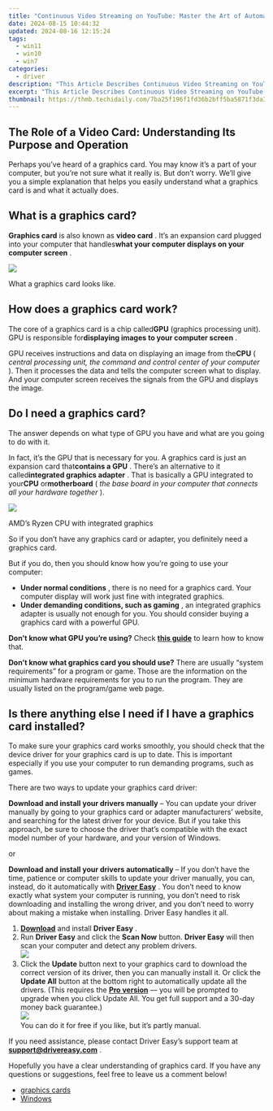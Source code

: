 ```yaml
---
title: "Continuous Video Streaming on YouTube: Master the Art of Automatic Playback and Repetitions"
date: 2024-08-15 10:44:32
updated: 2024-08-16 12:15:24
tags:
  - win11
  - win10
  - win7
categories:
  - driver
description: "This Article Describes Continuous Video Streaming on YouTube: Master the Art of Automatic Playback and Repetitions"
excerpt: "This Article Describes Continuous Video Streaming on YouTube: Master the Art of Automatic Playback and Repetitions"
thumbnail: https://thmb.techidaily.com/7ba25f196f1fd36b2bff5ba5871f3da3d2f6d119166da5162e1c6bea9b39b80e.jpg
---
```


## The Role of a Video Card: Understanding Its Purpose and Operation

Perhaps you’ve heard of a graphics card. You may know it’s a part of your computer, but you’re not sure what it really is. But don’t worry. We’ll give you a simple explanation that helps you easily understand what a graphics card is and what it actually does.

## What is a graphics card?

**Graphics card** is also known as **video card** . It’s an expansion card plugged into your computer that handles**what your computer displays on your computer screen** .

![](https://images.drivereasy.com/wp-content/uploads/2018/11/asus1050-300x300.jpg)

 What a graphics card looks like.

## How does a graphics card work?

 The core of a graphics card is a chip called**GPU** (graphics processing unit). GPU is responsible for**displaying images to your computer screen** .

 GPU receives instructions and data on displaying an image from the**CPU** ( _central processing unit, the command and control center of your computer_ ). Then it processes the data and tells the computer screen what to display. And your computer screen receives the signals from the GPU and displays the image.

## Do I need a graphics card?

 The answer depends on what type of GPU you have and what are you going to do with it.

 In fact, it’s the GPU that is necessary for you. A graphics card is just an expansion card that**contains a GPU** . There’s an alternative to it called**integrated graphics adapter** . That is basically a GPU integrated to your**CPU** or**motherboard** ( _the base board in your computer that connects all your hardware together_ ).

![](https://images.drivereasy.com/wp-content/uploads/2018/11/img_5bf3e30b2e23c-300x237.jpg)

 AMD’s Ryzen CPU with integrated graphics

 So if you don’t have any graphics card or adapter, you definitely need a graphics card.

 But if you do, then you should know how you’re going to use your computer:

* **Under normal conditions** , there is no need for a graphics card. Your computer display will work just fine with integrated graphics.
* **Under demanding conditions, such as gaming** , an integrated graphics adapter is usually not enough for you. You should consider buying a graphics card with a powerful GPU.

**Don’t know what GPU you’re using?** Check **[this guide](https://tools.techidaily.com/drivereasy/download/)**  to learn how to know that.  
  
**Don’t know what graphics card you should use?** There are usually “system requirements” for a program or game. Those are the information on the minimum hardware requirements for you to run the program. They are usually listed on the program/game web page.

## Is there anything else I need if I have a graphics card installed?

 To make sure your graphics card works smoothly, you should check that the device driver for your graphics card is up to date. This is important especially if you use your computer to run demanding programs, such as games.

There are two ways to update your graphics card driver:

**Download and install your drivers manually** – You can update your driver manually by going to your graphics card or adapter manufacturers’ website, and searching for the latest driver for your device. But if you take this approach, be sure to choose the driver that’s compatible with the exact model number of your hardware, and your version of Windows.

or

**Download and install your drivers automatically** – If you don’t have the time, patience or computer skills to update your driver manually, you can, instead, do it automatically with **[Driver Easy](https://tools.techidaily.com/drivereasy/download/)**  . You don’t need to know exactly what system your computer is running, you don’t need to risk downloading and installing the wrong driver, and you don’t need to worry about making a mistake when installing. Driver Easy handles it all.

1. [**Download**](https://tools.techidaily.com/drivereasy/download/) and install **Driver Easy** .
2. Run **Driver Easy** and click the **Scan Now** button. **Driver Easy**  will then scan your computer and detect any problem drivers.  
![](https://images.drivereasy.com/wp-content/uploads/2018/10/img_5bd0366bd75a4.jpg)
3. Click the **Update**  button next to your graphics card to download the correct version of its driver, then you can manually install it. Or click the **Update All**  button at the bottom right to automatically update all the drivers. (This requires the **[Pro version](https://tools.techidaily.com/drivereasy/download/)**  — you will be prompted to upgrade when you click Update All. You get full support and a 30-day money back guarantee.)  
![](https://images.drivereasy.com/wp-content/uploads/2018/10/img_5bd6e4fecbc8a.jpg)  
 You can do it for free if you like, but it’s partly manual.

 If you need assistance, please contact Driver Easy’s support team at **[support@drivereasy.com](https://tools.techidaily.com/drivereasy/download/)**  .  

 Hopefully you have a clear understanding of graphics card. If you have any questions or suggestions, feel free to leave us a comment below!

* [graphics cards](https://tools.techidaily.com/drivereasy/download/)
* [Windows](https://tools.techidaily.com/drivereasy/download/)

<ins class="adsbygoogle"
     style="display:block"
     data-ad-format="autorelaxed"
     data-ad-client="ca-pub-7571918770474297"
     data-ad-slot="1223367746"></ins>



<ins class="adsbygoogle"
     style="display:block"
     data-ad-client="ca-pub-7571918770474297"
     data-ad-slot="8358498916"
     data-ad-format="auto"
     data-full-width-responsive="true"></ins>
